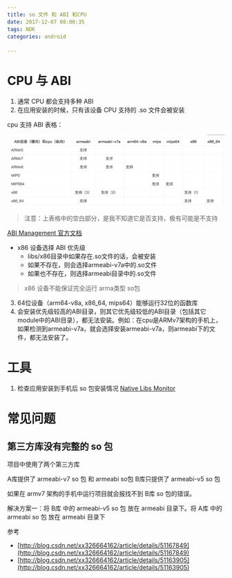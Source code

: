 ```yaml
---
title: so 文件 和 ABI 和CPU
date: 2017-12-07 08:00:35
tags: NDK
categories: android

---
```



# CPU 与 ABI

1. 通常 CPU 都会支持多种 ABI
2. 在应用安装的时候，只有该设备 CPU 支持的 .so 文件会被安装

cpu 支持 ABI 表格：

![cpu-abi](https://github.com/fangmd/markdownphoto/raw/master/src/cpu%E9%80%82%E9%85%8D/cpu-abi.png)

>注意：上表格中的空白部分，是我不知道它是否支持，极有可能是不支持

[ABI Management 官方文档](https://developer.android.com/ndk/guides/abis.html)

- x86 设备选择 ABI 优先级
	- libs/x86目录中如果存在.so文件的话，会被安装
	- 如果不存在，则会选择armeabi-v7a中的.so文件
	- 如果也不存在，则选择armeabi目录中的.so文件

>x86 设备不能保证完全运行 arma类型 so包

3. 64位设备（arm64-v8a, x86_64, mips64）能够运行32位的函数库
4. 会安装优先级较高的ABI目录，则其它优先级较低的ABI目录（包括其它module中的ABI目录），都无法安装。例如：在cpu是ARMv7架构的手机上，如果检测到armeabi-v7a，就会选择安装armeabi-v7a，则armeabi下的文件，都无法安装了。


# 工具

1. 检查应用安装到手机后 so 包安装情况 [Native Libs Monitor](https://play.google.com/store/apps/details?id=com.xh.nativelibsmonitor.app)



# 常见问题

## 第三方库没有完整的 so 包

项目中使用了两个第三方库

A库提供了 armeabi-v7 so 包 和 armeabi so包
B库只提供了 armeabi-v5 so 包

如果在 armv7 架构的手机中运行项目就会报找不到 B库 so 包的错误。

解决方案一：将 B库 中的 armeabi-v5 so 包 放在 armeabi 目录下。将 A库 中的 armeabi so 包 放在 armeabi 目录下






参考

- [http://blog.csdn.net/xx326664162/article/details/51167849](http://blog.csdn.net/xx326664162/article/details/51167849)
- [http://blog.csdn.net/xx326664162/article/details/51163905](http://blog.csdn.net/xx326664162/article/details/51163905)




